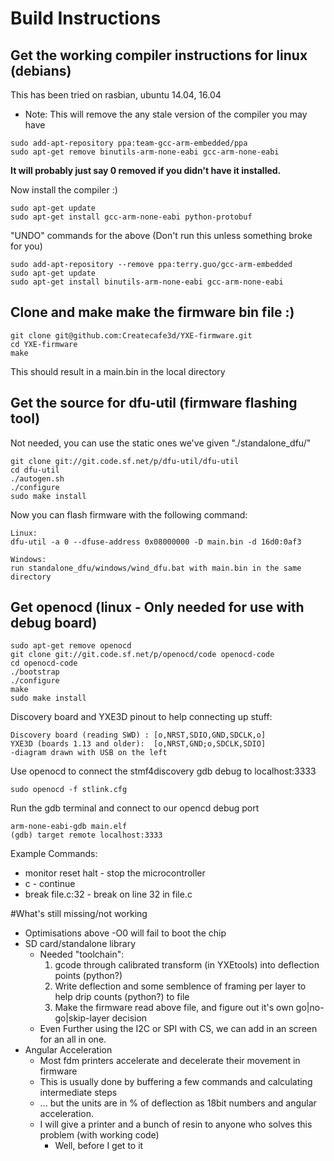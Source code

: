 # Build Instructions

## Get the working compiler instructions for linux (debians)
This has been tried on rasbian, ubuntu 14.04, 16.04
* Note: This will remove the any stale version of the compiler you may have
```shell
sudo add-apt-repository ppa:team-gcc-arm-embedded/ppa
sudo apt-get remove binutils-arm-none-eabi gcc-arm-none-eabi
```
__It will probably just say 0 removed if you didn't have it installed.__

Now install the compiler :)
```shell
sudo apt-get update
sudo apt-get install gcc-arm-none-eabi python-protobuf
```
"UNDO" commands for the above (Don't run this unless something broke for you)
```shell
sudo add-apt-repository --remove ppa:terry.guo/gcc-arm-embedded
sudo apt-get update
sudo apt-get install binutils-arm-none-eabi gcc-arm-none-eabi
```
## Clone and make make the firmware bin file :)
```shell
git clone git@github.com:Createcafe3d/YXE-firmware.git
cd YXE-firmware
make
```
This should result in a main.bin in the local directory

## Get the source for dfu-util (firmware flashing tool)
Not needed, you can use the static ones we've given "./standalone_dfu/"
```shell
git clone git://git.code.sf.net/p/dfu-util/dfu-util
cd dfu-util
./autogen.sh
./configure
sudo make install
```
Now you can flash firmware with the following command:
```shell
Linux:
dfu-util -a 0 --dfuse-address 0x08000000 -D main.bin -d 16d0:0af3

Windows:
run standalone_dfu/windows/wind_dfu.bat with main.bin in the same directory
```
## Get openocd (linux - Only needed for use with debug board)
```shell
sudo apt-get remove openocd
git clone git://git.code.sf.net/p/openocd/code openocd-code
cd openocd-code
./bootstrap
./configure
make
sudo make install
```
Discovery board and YXE3D pinout to help connecting up stuff:
```shell
Discovery board (reading SWD) : [o,NRST,SDIO,GND,SDCLK,o]
YXE3D (boards 1.13 and older):  [o,NRST,GND;o,SDCLK,SDIO]
-diagram drawn with USB on the left
```
Use openocd to connect the stmf4discovery gdb debug to localhost:3333
```shell
sudo openocd -f stlink.cfg
```
Run the gdb terminal and connect to our opencd debug port
```shell
arm-none-eabi-gdb main.elf
(gdb) target remote localhost:3333
```
Example Commands:
* monitor reset halt - stop the microcontroller
* c - continue
* break file.c:32 - break on line 32 in file.c

#What's still missing/not working
* Optimisations above -O0 will fail to boot the chip 
* SD card/standalone library
    * Needed "toolchain":
        1. gcode through calibrated transform (in YXEtools) into deflection points (python?)
        2. Write deflection and some semblence of framing per layer to help drip counts (python?) to file
        3. Make the firmware read above file, and figure out it's own go|no-go|skip-layer decision
    * Even Further using the I2C or SPI with CS, we can add in an screen for an all in one.
* Angular Acceleration
    * Most fdm printers accelerate and decelerate their movement in firmware
    * This is usually done by buffering a few commands and calculating intermediate steps
    * ... but the units are in % of deflection as 18bit numbers and angular acceleration.
    * I will give a printer and a bunch of resin to anyone who solves this problem (with working code)
        * Well, before I get to it

